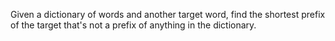 Given a dictionary of words and another target word, find the shortest prefix
of the target that's not a prefix of anything in the dictionary.
